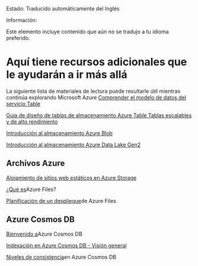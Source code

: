 

Estado: Traducido automáticamente del Inglés

Información:

Este elemento incluye contenido que aún no se tradujo a tu idioma preferido.

# Aquí tiene recursos adicionales que le ayudarán a ir más allá

La siguiente lista de materiales de lectura puede resultarle útil mientras continúa explorando Microsoft Azure
[Comprender el modelo de datos del servicio Table](https://learn.microsoft.com/en-us/rest/api/storageservices/Understanding-the-Table-Service-Data-Model?wt.mc_id=azcosmos_tblsrvdatamdl_webpage_extlp "Table service data model")

[Guía de diseño de tablas de almacenamiento Azure Table Tablas escalables y de alto rendimiento](https://learn.microsoft.com/en-us/azure/storage/tables/table-storage-design?wt.mc_id=azcosmos_tblstordesg_webpage_extlp "Azure Table storage table design guide: Scalable and performant tables")

[Introducción al almacenamiento Azure Blob](https://learn.microsoft.com/en-us/azure/storage/blobs/storage-blobs-introduction?wt.mc_id=azcosmos_strblobintro_webpage_extlp "https://docs.microsoft.com/en-us/azure/storage/blobs/storage-blobs-introduction")

[Introducción al almacenamiento Azure Data Lake Gen2](https://learn.microsoft.com/en-us/azure/storage/blobs/data-lake-storage-introduction?wt.mc_id=azcosmos_datalkstorintro_webpage_extlp "Introduces Azure Data Lake Storage Gen2")

## Archivos Azure

[Alojamiento de sitios web estáticos en Azure Storage](https://learn.microsoft.com/en-us/azure/storage/blobs/storage-blob-static-website?wt.mc_id=azcosmos_storblobstatic_webpage_extlp "Static website hosting in Azure Storage")

[¿Qué es](https://learn.microsoft.com/en-us/azure/storage/files/storage-files-introduction?wt.mc_id=azcosmos_storfileintro_webpage_extlp "What is Azure Files")Azure Files?

[Planificación de un despliegue](https://learn.microsoft.com/en-us/azure/storage/files/storage-files-planning?wt.mc_id=azcosmos_storfileplng_webpage_extlp "Planning for Azure Files deployment")de Azure Files

## Azure Cosmos DB

[Bienvenido a](https://learn.microsoft.com/en-us/azure/cosmos-db/introduction?wt.mc_id=azcosmos_intro_webpage_extlp "Welcome to Azure Cosmos DB")Azure Cosmos DB

[Indexación en Azure Cosmos DB - Visión general](https://learn.microsoft.com/en-us/azure/cosmos-db/index-overview?wt.mc_id=azcosmos_ovrw_webpage_extlp "Indexing in Azure Cosmos DB, an overview")

[Niveles de consistencia](https://learn.microsoft.com/en-us/azure/cosmos-db/consistency-levels?wt.mc_id=azcosmos_consistlevels_webpage_extlp "Consistency in Azure Cosmos DB")en Azure Cosmos DB